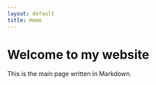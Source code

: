 ```yaml
---
layout: default
title: Home
---
```


# Welcome to my website
This is the main page written in Markdown.
